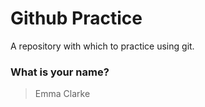 # Github Practice

A repository with which to practice using git.

### What is your name?

> Emma Clarke

